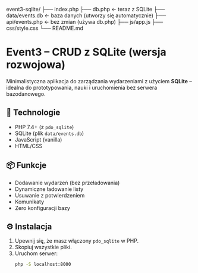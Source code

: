 


event3-sqlite/
├── index.php
├── db.php                 ← teraz z SQLite
├── data/events.db         ← baza danych (utworzy się automatycznie)
├── api/events.php         ← bez zmian (używa db.php)
├── js/app.js
├── css/style.css
└── README.md


# Event3 – CRUD z SQLite (wersja rozwojowa)

Minimalistyczna aplikacja do zarządzania wydarzeniami z użyciem **SQLite** – idealna do prototypowania, nauki i uruchomienia bez serwera bazodanowego.

## 🔧 Technologie
- PHP 7.4+ (z `pdo_sqlite`)
- SQLite (plik `data/events.db`)
- JavaScript (vanilla)
- HTML/CSS

## 📦 Funkcje
- Dodawanie wydarzeń (bez przeładowania)
- Dynamiczne ładowanie listy
- Usuwanie z potwierdzeniem
- Komunikaty
- Zero konfiguracji bazy

## ⚙️ Instalacja

1. Upewnij się, że masz włączony `pdo_sqlite` w PHP.
2. Skopiuj wszystkie pliki.
3. Uruchom serwer:
   ```bash
   php -S localhost:8000
